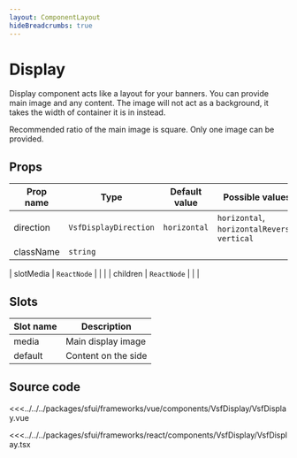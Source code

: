 ```yaml
---
layout: ComponentLayout
hideBreadcrumbs: true
---
```


# Display

Display component acts like a layout for your banners. You can provide main image and any content. The image will not act as a background, it takes the width of container it is in instead.

Recommended ratio of the main image is square. Only one image can be provided.

<Generate />

## Props

| Prop name       | Type               | Default value | Possible values                   |
| --------------- | ------------------ | ------------- | --------------------------------- |
| direction       | `VsfDisplayDirection` | `horizontal`  | `horizontal`, `horizontalReverse`, `vertical` |
| className       | `string`           |               |                                   |
<!-- react -->
| slotMedia       | `ReactNode`        |               |                                   |
| children        | `ReactNode`        |               |                                   |
<!-- end react -->

<!-- vue -->
## Slots

| Slot name | Description         |
| --------- | ------------------- |
| media     | Main display image     |
| default   | Content on the side |
<!-- end vue -->

## Source code

<!-- vue -->
<<<../../../packages/sfui/frameworks/vue/components/VsfDisplay/VsfDisplay.vue
<!-- end vue -->
<!-- react -->
<<<../../../packages/sfui/frameworks/react/components/VsfDisplay/VsfDisplay.tsx
<!-- end react -->
